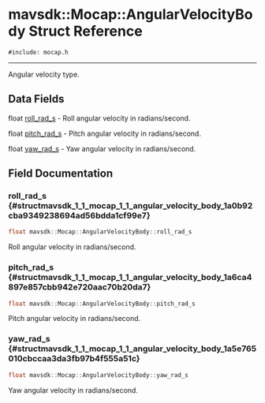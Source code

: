 # mavsdk::Mocap::AngularVelocityBody Struct Reference
`#include: mocap.h`

----


Angular velocity type. 


## Data Fields


float [roll_rad_s](#structmavsdk_1_1_mocap_1_1_angular_velocity_body_1a0b92cba9349238694ad56bdda1cf99e7)  - Roll angular velocity in radians/second.

float [pitch_rad_s](#structmavsdk_1_1_mocap_1_1_angular_velocity_body_1a6ca4897e857cbb942e720aac70b20da7)  - Pitch angular velocity in radians/second.

float [yaw_rad_s](#structmavsdk_1_1_mocap_1_1_angular_velocity_body_1a5e765010cbccaa3da3fb97b4f555a51c)  - Yaw angular velocity in radians/second.


## Field Documentation


### roll_rad_s {#structmavsdk_1_1_mocap_1_1_angular_velocity_body_1a0b92cba9349238694ad56bdda1cf99e7}

```cpp
float mavsdk::Mocap::AngularVelocityBody::roll_rad_s
```


Roll angular velocity in radians/second.


### pitch_rad_s {#structmavsdk_1_1_mocap_1_1_angular_velocity_body_1a6ca4897e857cbb942e720aac70b20da7}

```cpp
float mavsdk::Mocap::AngularVelocityBody::pitch_rad_s
```


Pitch angular velocity in radians/second.


### yaw_rad_s {#structmavsdk_1_1_mocap_1_1_angular_velocity_body_1a5e765010cbccaa3da3fb97b4f555a51c}

```cpp
float mavsdk::Mocap::AngularVelocityBody::yaw_rad_s
```


Yaw angular velocity in radians/second.

